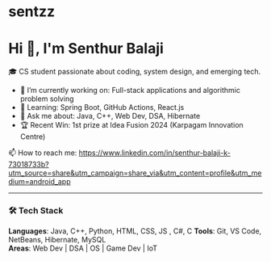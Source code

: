# sentzz
# Hi 👋, I'm Senthur Balaji

🎓 CS student passionate about coding, system design, and emerging tech.

- 🔭 I’m currently working on: Full-stack applications and algorithmic problem solving
- 🌱 Learning: Spring Boot, GitHub Actions, React.js
- 💬 Ask me about: Java, C++, Web Dev, DSA, Hibernate
- 🏆 Recent Win: 1st prize at Idea Fusion 2024 (Karpagam Innovation Centre)

📫 How to reach me: https://www.linkedin.com/in/senthur-balaji-k-73018733b?utm_source=share&utm_campaign=share_via&utm_content=profile&utm_medium=android_app

---

### 🛠️ Tech Stack
**Languages**: Java, C++, Python, HTML, CSS, JS , C#, C 
**Tools**: Git, VS Code, NetBeans, Hibernate, MySQL  
**Areas**: Web Dev | DSA | OS | Game Dev | IoT
